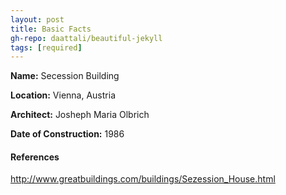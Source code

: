 ```yaml
---
layout: post
title: Basic Facts
gh-repo: daattali/beautiful-jekyll
tags: [required]
---
```


**Name:** Secession Building

**Location:** Vienna, Austria

**Architect:** Josheph Maria Olbrich

**Date of Construction:** 1986




#### References
http://www.greatbuildings.com/buildings/Sezession_House.html
